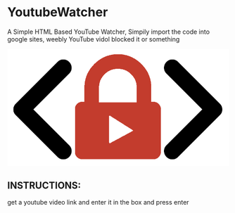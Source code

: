 # YoutubeWatcher
A Simple HTML Based YouTube Watcher, Simpily import the code into google sites, weebly YouTube vidol blocked it or something

![This is an image](https://github.com/Flopsy-Lua/YoutubeWatcher/blob/main/479D80F7-86E5-4A78-BC8D-4EDDEBA3E2B5.png)

## INSTRUCTIONS:

get a youtube video link and enter it in the box and press enter

